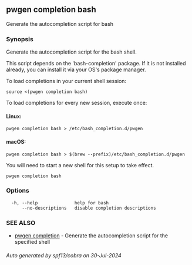 ## pwgen completion bash

Generate the autocompletion script for bash

### Synopsis

Generate the autocompletion script for the bash shell.

This script depends on the 'bash-completion' package.
If it is not installed already, you can install it via your OS's package manager.

To load completions in your current shell session:

	source <(pwgen completion bash)

To load completions for every new session, execute once:

#### Linux:

	pwgen completion bash > /etc/bash_completion.d/pwgen

#### macOS:

	pwgen completion bash > $(brew --prefix)/etc/bash_completion.d/pwgen

You will need to start a new shell for this setup to take effect.


```
pwgen completion bash
```

### Options

```
  -h, --help              help for bash
      --no-descriptions   disable completion descriptions
```

### SEE ALSO

* [pwgen completion](pwgen_completion.md)	 - Generate the autocompletion script for the specified shell

###### Auto generated by spf13/cobra on 30-Jul-2024
